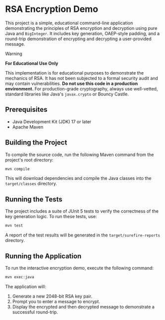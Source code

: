 # RSA Encryption Demo

This project is a simple, educational command-line application demonstrating the principles of RSA encryption and decryption using pure Java and `BigInteger`. It includes key generation, OAEP-style padding, and a round-trip demonstration of encrypting and decrypting a user-provided message.

> [!WARNING]
> **For Educational Use Only**
>
> This implementation is for educational purposes to demonstrate the mechanics of RSA. It has not been subjected to a formal security audit and may contain vulnerabilities. **Do not use this code in a production environment.**
> For production-grade cryptography, always use well-vetted, standard libraries like Java's `javax.crypto` or Bouncy Castle.

## Prerequisites

*   Java Development Kit (JDK) 17 or later
*   Apache Maven

## Building the Project

To compile the source code, run the following Maven command from the project's root directory:

```sh
mvn compile
```

This will download dependencies and compile the Java classes into the `target/classes` directory.

## Running the Tests

The project includes a suite of JUnit 5 tests to verify the correctness of the key generation logic. To run these tests, use:

```sh
mvn test
```

A report of the test results will be generated in the `target/surefire-reports` directory.

## Running the Application

To run the interactive encryption demo, execute the following command:

```sh
mvn exec:java
```

The application will:
1.  Generate a new 2048-bit RSA key pair.
2.  Prompt you to enter a message to encrypt.
3.  Display the encrypted and then decrypted message to demonstrate a successful round-trip.